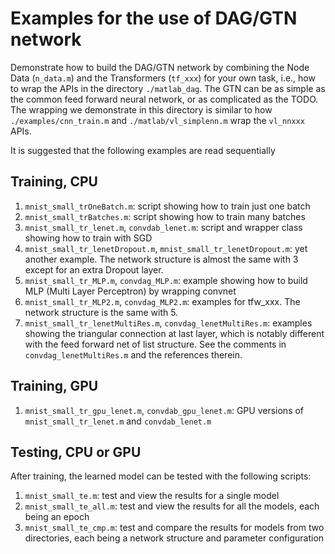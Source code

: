 # Examples for the use of DAG/GTN network 

Demonstrate how to build the DAG/GTN network by combining the Node Data (`n_data.m`) and the Transformers (`tf_xxx`) for your own task, i.e., how to wrap the APIs in the directory `./matlab_dag`. The GTN can be as simple as 
the common feed forward neural network, or as complicated as the TODO. The wrapping we demonstrate in this directory is similar to how `./examples/cnn_train.m` and `./matlab/vl_simplenn.m` wrap the `vl_nnxxx` APIs. 

It is suggested that the following examples are read sequentially

## Training, CPU
1. `mnist_small_trOneBatch.m`: script showing how to train just one batch
2. `mnist_small_trBatches.m`: script showing how to train many batches
3. `mnist_small_tr_lenet.m`, `convdab_lenet.m`: script and wrapper class showing how to train with SGD 
4. `mnist_small_tr_lenetDropout.m`, `mnist_small_tr_lenetDropout.m`: yet another example. The network structure is almost the same with 3 except for an extra Dropout layer.
5. `mnist_small_tr_MLP.m`, `convdag_MLP.m`: example showing how to build MLP (Multi Layer Perceptron) by wrapping convnet
6. `mnist_small_tr_MLP2.m`, `convdag_MLP2.m`: examples for tfw_xxx. The network structure is the same with 5.
7. `mnist_small_tr_lenetMultiRes.m`, `convdag_lenetMultiRes.m`: examples showing the triangular connection at last layer, which is notably different with the feed forward net of list structure. See the comments in `convdag_lenetMultiRes.m` and the references therein.

## Training, GPU
1. `mnist_small_tr_gpu_lenet.m`, `convdab_gpu_lenet.m`: GPU versions of `mnist_small_tr_lenet.m` and  `convdab_lenet.m`

## Testing, CPU or GPU
After training, the learned model can be tested with the following scripts:

1. `mnist_small_te.m`: test and view the results for a single model
2. `mnist_small_te_all.m`: test and view the results for all the models, each being an epoch
3. `mnist_small_te_cmp.m`: test and compare the results for models from two directories, each being a network structure and parameter configuration
